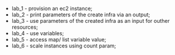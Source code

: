 * lab_1 - provision an ec2 instance;
* lab_2 - print parameters of the create infra via an output;
* lab_3 - use parameters of the created infra as an input for outher resources;
* lab_4 - use variables;
* lab_5 - access map/ list variable value;
* lab_6 - scale instances using count param;

